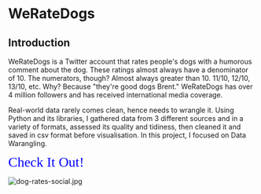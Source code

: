 # WeRateDogs

## Introduction
WeRateDogs is a Twitter account that rates people's dogs with a humorous comment about the dog. These ratings almost always have a denominator of 10. The numerators, though? Almost always greater than 10. 11/10, 12/10, 13/10, etc. Why? Because "they're good dogs Brent." WeRateDogs has over 4 million followers and has received international media coverage.

Real-world data rarely comes clean, hence needs to wrangle it. Using Python and its libraries, I gathered data from 3 different sources and in a variety of formats, assessed its quality and tidiness, then cleaned it and saved in csv format before visualisation. In this project, I focused on Data Warangling.

<span style="font-family:calibri; color: blue; font-size:2em;">Check It Out!</span>



![dog-rates-social.jpg](attachment:dog-rates-social.jpg)

